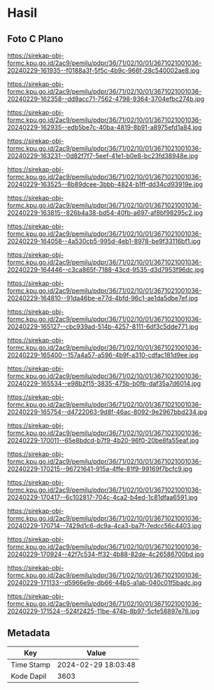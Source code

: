 # Hasil

## Foto C Plano

https://sirekap-obj-formc.kpu.go.id/2ac9/pemilu/pdpr/36/71/02/10/01/3671021001036-20240229-161935--f0188a3f-5f5c-4b9c-966f-28c540002ae8.jpg

https://sirekap-obj-formc.kpu.go.id/2ac9/pemilu/pdpr/36/71/02/10/01/3671021001036-20240229-162358--dd9acc71-7562-4798-9364-3704efbc274b.jpg

https://sirekap-obj-formc.kpu.go.id/2ac9/pemilu/pdpr/36/71/02/10/01/3671021001036-20240229-162935--edb5be7c-40ba-4819-8b91-a8975efd1a84.jpg

https://sirekap-obj-formc.kpu.go.id/2ac9/pemilu/pdpr/36/71/02/10/01/3671021001036-20240229-163231--0d82f7f7-5eef-41e1-b0e8-bc23fd38948e.jpg

https://sirekap-obj-formc.kpu.go.id/2ac9/pemilu/pdpr/36/71/02/10/01/3671021001036-20240229-163525--8b89dcee-3bbb-4824-b1ff-dd34cd93919e.jpg

https://sirekap-obj-formc.kpu.go.id/2ac9/pemilu/pdpr/36/71/02/10/01/3671021001036-20240229-163815--826b4a38-bd54-40fb-a697-af8bf98295c2.jpg

https://sirekap-obj-formc.kpu.go.id/2ac9/pemilu/pdpr/36/71/02/10/01/3671021001036-20240229-164058--4a530cb5-995d-4eb1-8978-be9f33116bf1.jpg

https://sirekap-obj-formc.kpu.go.id/2ac9/pemilu/pdpr/36/71/02/10/01/3671021001036-20240229-164446--c3ca865f-7188-43cd-9535-d3d7953f96dc.jpg

https://sirekap-obj-formc.kpu.go.id/2ac9/pemilu/pdpr/36/71/02/10/01/3671021001036-20240229-164810--91da46be-e77d-4bfd-96c1-ae1da5dbe7ef.jpg

https://sirekap-obj-formc.kpu.go.id/2ac9/pemilu/pdpr/36/71/02/10/01/3671021001036-20240229-165127--cbc939ad-514b-4257-8111-6df3c5dde771.jpg

https://sirekap-obj-formc.kpu.go.id/2ac9/pemilu/pdpr/36/71/02/10/01/3671021001036-20240229-165400--157a4a57-a596-4b9f-a310-cdfac181d9ee.jpg

https://sirekap-obj-formc.kpu.go.id/2ac9/pemilu/pdpr/36/71/02/10/01/3671021001036-20240229-165534--e98b2f15-3835-475b-b0fb-daf35a7d6014.jpg

https://sirekap-obj-formc.kpu.go.id/2ac9/pemilu/pdpr/36/71/02/10/01/3671021001036-20240229-165754--d4722063-9d8f-46ac-8092-9e2967bbd234.jpg

https://sirekap-obj-formc.kpu.go.id/2ac9/pemilu/pdpr/36/71/02/10/01/3671021001036-20240229-170011--65e8bdcd-b7f9-4b20-96f0-20be8fa55eaf.jpg

https://sirekap-obj-formc.kpu.go.id/2ac9/pemilu/pdpr/36/71/02/10/01/3671021001036-20240229-170215--96721641-915a-4ffe-81f9-99169f7bcfc9.jpg

https://sirekap-obj-formc.kpu.go.id/2ac9/pemilu/pdpr/36/71/02/10/01/3671021001036-20240229-170417--6c102817-704c-4ca2-b4ed-1c81dfaa6591.jpg

https://sirekap-obj-formc.kpu.go.id/2ac9/pemilu/pdpr/36/71/02/10/01/3671021001036-20240229-170714--7429d1c6-dc9a-4ca3-ba7f-7edcc56c4403.jpg

https://sirekap-obj-formc.kpu.go.id/2ac9/pemilu/pdpr/36/71/02/10/01/3671021001036-20240229-170924--42f7c534-ff32-4b88-82de-4c26586700bd.jpg

https://sirekap-obj-formc.kpu.go.id/2ac9/pemilu/pdpr/36/71/02/10/01/3671021001036-20240229-171133--d5966e9e-db66-44b5-a1ab-040c01f5badc.jpg

https://sirekap-obj-formc.kpu.go.id/2ac9/pemilu/pdpr/36/71/02/10/01/3671021001036-20240229-171524--524f2425-11be-474b-8b97-5cfe58897e76.jpg


## Metadata

| Key        | Value               |
| ---------- | ------------------- |
| Time Stamp | 2024-02-29 18:03:48 |
| Kode Dapil | 3603                |



